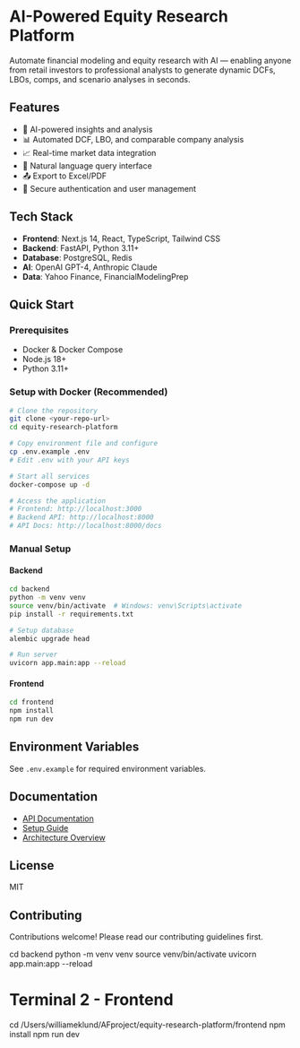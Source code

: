 # AI-Powered Equity Research Platform

Automate financial modeling and equity research with AI — enabling anyone from retail investors to professional analysts to generate dynamic DCFs, LBOs, comps, and scenario analyses in seconds.

## Features

- 🤖 AI-powered insights and analysis
- 📊 Automated DCF, LBO, and comparable company analysis
- 📈 Real-time market data integration
- 💬 Natural language query interface
- 📤 Export to Excel/PDF
- 🔐 Secure authentication and user management

## Tech Stack

- **Frontend**: Next.js 14, React, TypeScript, Tailwind CSS
- **Backend**: FastAPI, Python 3.11+
- **Database**: PostgreSQL, Redis
- **AI**: OpenAI GPT-4, Anthropic Claude
- **Data**: Yahoo Finance, FinancialModelingPrep

## Quick Start

### Prerequisites

- Docker & Docker Compose
- Node.js 18+
- Python 3.11+

### Setup with Docker (Recommended)

```bash
# Clone the repository
git clone <your-repo-url>
cd equity-research-platform

# Copy environment file and configure
cp .env.example .env
# Edit .env with your API keys

# Start all services
docker-compose up -d

# Access the application
# Frontend: http://localhost:3000
# Backend API: http://localhost:8000
# API Docs: http://localhost:8000/docs
```

### Manual Setup

#### Backend

```bash
cd backend
python -m venv venv
source venv/bin/activate  # Windows: venv\Scripts\activate
pip install -r requirements.txt

# Setup database
alembic upgrade head

# Run server
uvicorn app.main:app --reload
```

#### Frontend

```bash
cd frontend
npm install
npm run dev
```

## Environment Variables

See `.env.example` for required environment variables.

## Documentation

- [API Documentation](docs/API.md)
- [Setup Guide](docs/SETUP.md)
- [Architecture Overview](docs/ARCHITECTURE.md)

## License

MIT

## Contributing

Contributions welcome! Please read our contributing guidelines first.


cd backend
python -m venv venv
source venv/bin/activate
uvicorn app.main:app --reload

# Terminal 2 - Frontend
cd /Users/williameklund/AFproject/equity-research-platform/frontend
npm install
npm run dev